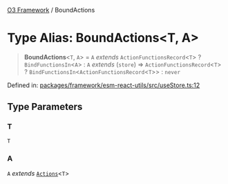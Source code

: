 [O3 Framework](../API.md) / BoundActions

# Type Alias: BoundActions\<T, A\>

> **BoundActions**\<`T`, `A`\> = `A` *extends* `ActionFunctionsRecord`\<`T`\> ? `BindFunctionsIn`\<`A`\> : `A` *extends* (`store`) => `ActionFunctionsRecord`\<`T`\> ? `BindFunctionsIn`\<`ActionFunctionsRecord`\<`T`\>\> : `never`

Defined in: [packages/framework/esm-react-utils/src/useStore.ts:12](https://github.com/its-kios09/openmrs-esm-core/blob/main/packages/framework/esm-react-utils/src/useStore.ts#L12)

## Type Parameters

### T

`T`

### A

`A` *extends* [`Actions`](Actions.md)\<`T`\>
